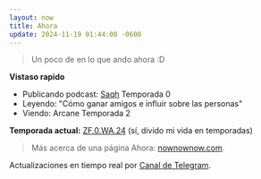 ```yaml
---
layout: now
title: Ahora
update: 2024-11-19 01:44:00 -0600
---
```


> Un poco de en lo que ando ahora :D

**Vistaso rapido**
- Publicando podcast: [Saqh](https://saqh.lepodca.st/) Temporada 0
- Leyendo: "Cómo ganar amigos e influir sobre las personas"
- Viendo: Arcane Temporada 2

**Temporada actual:** [ZF.0.WA.24](https://zettafounder.github.io/temporadas/zf0wa24.html) (sí, divido mi vida en temporadas)

> Más acerca de una página Ahora: <a target="_blank" href="https://nownownow.com/about">nownownow.com</a>.

Actualizaciones en tiempo real por <a target="_blank" href="https://t.me/zettafounder">Canal de Telegram</a>.